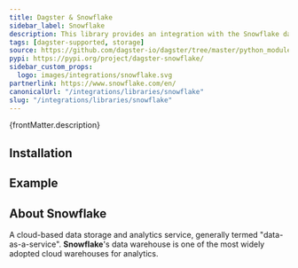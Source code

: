 ```yaml
---
title: Dagster & Snowflake
sidebar_label: Snowflake
description: This library provides an integration with the Snowflake data warehouse. Connect to Snowflake as a resource, then use the integration-provided functions to construct an op to establish connections and execute Snowflake queries. Read and write natively to Snowflake from Dagster assets.
tags: [dagster-supported, storage]
source: https://github.com/dagster-io/dagster/tree/master/python_modules/libraries/dagster-snowflake
pypi: https://pypi.org/project/dagster-snowflake/
sidebar_custom_props:
  logo: images/integrations/snowflake.svg
partnerlink: https://www.snowflake.com/en/
canonicalUrl: "/integrations/libraries/snowflake"
slug: "/integrations/libraries/snowflake"
---
```


<p>{frontMatter.description}</p>

## Installation

<PackageInstallInstructions packageName="dagster-snowflake" />

## Example

<CodeExample path="docs_snippets/docs_snippets/integrations/snowflake.py" language="python" />

## About Snowflake

A cloud-based data storage and analytics service, generally termed "data-as-a-service". **Snowflake**'s data warehouse is one of the most widely adopted cloud warehouses for analytics.
